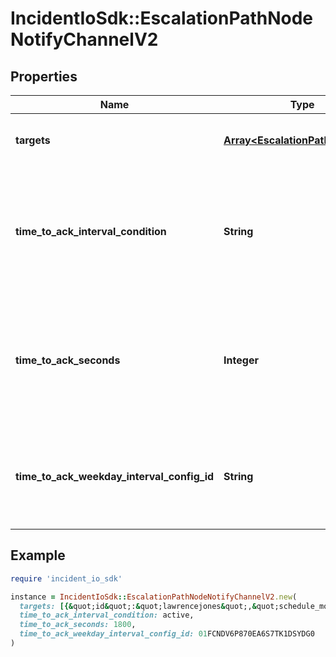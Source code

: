 # IncidentIoSdk::EscalationPathNodeNotifyChannelV2

## Properties

| Name | Type | Description | Notes |
| ---- | ---- | ----------- | ----- |
| **targets** | [**Array&lt;EscalationPathTargetV2&gt;**](EscalationPathTargetV2.md) | The targets (Slack channels) for this level |  |
| **time_to_ack_interval_condition** | **String** | If the time to ack is relative to a time window, this defines whether we move when the window is active or inactive | [optional] |
| **time_to_ack_seconds** | **Integer** | How long should we wait for this level to acknowledge before moving on to the next node in the path? | [optional] |
| **time_to_ack_weekday_interval_config_id** | **String** | If the time to ack is relative to a time window, this identifies which window it is relative to | [optional] |

## Example

```ruby
require 'incident_io_sdk'

instance = IncidentIoSdk::EscalationPathNodeNotifyChannelV2.new(
  targets: [{&quot;id&quot;:&quot;lawrencejones&quot;,&quot;schedule_mode&quot;:&quot;currently_on_call&quot;,&quot;type&quot;:&quot;schedule&quot;,&quot;urgency&quot;:&quot;high&quot;}],
  time_to_ack_interval_condition: active,
  time_to_ack_seconds: 1800,
  time_to_ack_weekday_interval_config_id: 01FCNDV6P870EA6S7TK1DSYDG0
)
```

